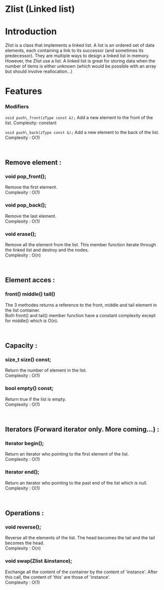 # Zlist (Linked list)

# Introduction

Zlist is a class that implements a linked list. A list is an
ordered set of data elements, each containing a link to its
successor (and sometimes its predecessor). They are multiple ways
to design a linked list in memory. However, the Zlist use a list.
A linked list is great for storing data when
the number of items is either unknown (which would be possible with
an array but should involve reallocation...)



# Features 

### Modifiers

`void push\_front(zType const &);`
Add a new element to the front of the list.
Complexity: constant

`void push\_back(zType const &);`
Add a new element to the back of the list.
Complexity : O(1)

<br />

## Remove element :

### void pop\_front();

Remove the first element. <br />
Complexity : O(1)

### void pop\_back();

Remove the last element. <br />
Complexity : O(1)

### void erase();

Remove all the element from the list. This member function iterate
through the linked list and destroy and the nodes. <br />
Complexity : O(n)

<br />

## Element acces :

### front() middle() tail()

The 3 methodes returns a reference to the front, middle and tail
element in the list container. <br />
Both front() and tail() member function have a constant complexity
except for middle() which is O(n). <br />

<br />

## Capacity :

### size\_t size() const;

Return the number of element in the list. <br />
Complexity : O(1)

### bool empty() const;

Return true if the list is empty. <br />
Complexity : O(1)

<br />

## Iterators (Forward iterator only. More coming&#x2026;) :

### Iterator begin();

Return an iterator who pointing to the first element of the list. <br />
Complexity : O(1)

### Iterator end();

Return an iterator who pointing to the past end of the list
which is null. <br />
Complexity : O(1)

<br />

## Operations :

### void reverse();

Reverse all the elements of the list. The head becomes the tail
and the tail becomes the head.<br />
Complexity : O(n)

### void swap(Zlist &instance);

Exchange all the content of the container by the content of
'instance'. After this call, the content of 'this' are those of
'instance'. <br />
Complexity : O(1)
